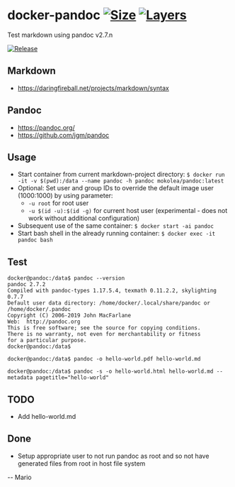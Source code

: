 # docker-pandoc [![Size](https://img.shields.io/microbadger/image-size/mokolea/pandoc.svg)](https://hub.docker.com/r/mokolea/pandoc) [![Layers](https://img.shields.io/microbadger/layers/mokolea/pandoc.svg)](https://hub.docker.com/r/mokolea/pandoc)

Test markdown using pandoc v2.7.n

[![Release](https://img.shields.io/github/release/Mokolea/docker-pandoc.svg)](https://github.com/Mokolea/docker-pandoc/releases)

## Markdown
 - https://daringfireball.net/projects/markdown/syntax

## Pandoc
 - https://pandoc.org/
 - https://github.com/jgm/pandoc

## Usage
 - Start container from current markdown-project directory: `$ docker run -it -v $(pwd):/data --name pandoc -h pandoc mokolea/pandoc:latest`
 - Optional: Set user and group IDs to override the default image user (1000:1000) by using parameter:
    - `-u root` for root user
    - `-u $(id -u):$(id -g)` for current host user (experimental - does not work without additional configuration)
 - Subsequent use of the same container: `$ docker start -ai pandoc`
 - Start bash shell in the already running container: `$ docker exec -it pandoc bash`

## Test
```
docker@pandoc:/data$ pandoc --version
pandoc 2.7.2
Compiled with pandoc-types 1.17.5.4, texmath 0.11.2.2, skylighting 0.7.7
Default user data directory: /home/docker/.local/share/pandoc or /home/docker/.pandoc
Copyright (C) 2006-2019 John MacFarlane
Web:  http://pandoc.org
This is free software; see the source for copying conditions.
There is no warranty, not even for merchantability or fitness
for a particular purpose.
docker@pandoc:/data$ 

docker@pandoc:/data$ pandoc -o hello-world.pdf hello-world.md

docker@pandoc:/data$ pandoc -s -o hello-world.html hello-world.md --metadata pagetitle="hello-world"
```

## TODO
 - Add hello-world.md

## Done
 - Setup appropriate user to not run pandoc as root and so not have generated files from root in host file system

-- Mario
